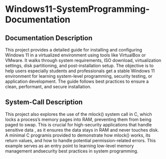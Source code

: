 # Windows11-SystemProgramming-Documentation

## Documentation Description

This project provides a detailed guide for installing and configuring Windows 11 in a virtualized environment
using tools like VirtualBox or VMware. It walks through system requirements, ISO download, virtualization settings,
disk partitioning, and post-installation setup. The objective is to help users especially students and professionals get a
stable Windows 11 environment for learning system-level programming, security testing, or application development.
The guide follows best practices to ensure a clean, performant, and secure installation.

## System-Call Description

This project also explores the use of the mlock() system call in C, which locks a process’s memory pages into RAM,
preventing them from being paged to swap. This is crucial for high-security applications that handle sensitive data
, as it ensures the data stays in RAM and never touches disk. A minimal C programis provided to demonstrate how mlock()
works, its return values, and how to handle potential permission-related errors. This example serves as an entry point 
to learning low-level memory management andsecurity best practices in system programming.
